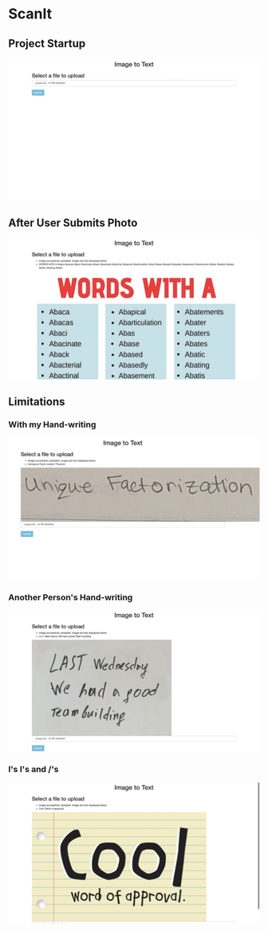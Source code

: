 # ScanIt

## Project Startup
![](images/IMG_1078.jpg)

## After User Submits Photo
![](images/IMG_1083.jpg)

## Limitations

### With my Hand-writing
![](images/IMG_1077.jpg)

### Another Person's Hand-writing
![](images/IMG_1085.jpg)

### l's I's and /'s
![](images/IMG_1082.jpg)

